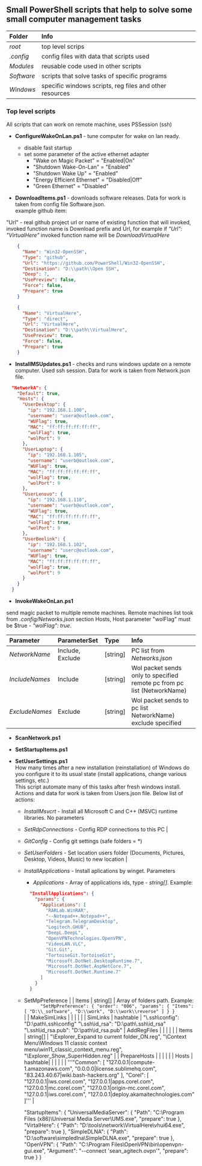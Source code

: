 ## Small PowerShell scripts that help to solve some small computer management tasks

| Folder   | Info   |
| :--------| :------|
| *root*     | top level scrips                                           |
| *.config*  | config files with data that scripts used                   |
| *Modules*  | reusable code used in other scripts                        |
| *Software* | scripts that solve tasks of specific programs              |
| *Windows*  | specific windows scripts, reg files and other resources    |

### Top level scripts

All scripts that can work on remote machine, uses PSSession (ssh)

- **ConfigureWakeOnLan.ps1** - tune computer for wake on lan ready.
  - disable fast startup
  - set some parameter of the active ethernet adapter
    - "Wake on Magic Packet"      = "Enabled|On"
    - "Shutdown Wake-On-Lan"      = "Enabled"
    - "Shutdown Wake Up"          = "Enabled"
    - "Energy Efficient Ethernet" = "Disabled|Off"
    - "Green Ethernet"            = "Disabled"
  
- **DownloadItems.ps1** - downloads software releases. Data for work is taken from config file Software.json.  
example github item:

 "Url" - real github project url or name of existing function that will invoked,  invoked function name is Download prefix and Url, for example if *"Url": "VirtualHere"* invoked function name will be *DownloadVirtualHere*

```json
    {
      "Name": "Win32-OpenSSH",
      "Type": "github",
      "Url": "https://github.com/PowerShell/Win32-OpenSSH",
      "Destination": "D:\\path\\Open SSH",
      "Deep": 7,
      "UsePreview": false,
      "Force": false,
      "Prepare": true
    }
```

```json
    {
      "Name": "VirtualHere",
      "Type": "direct",
      "Url": "VirtualHere",
      "Destination": "D:\\path\\VirtualHere",
      "UsePreview": true,
      "Force": false,
      "Prepare": true
    }
```

- **InstallMSUpdates.ps1** -  checks and runs windows update on a remote computer. Used ssh session. Data for work is taken from Network.json file.

```json
  "NetworkA": {
    "Default": true,
    "Hosts": {
      "UserDesktop": {
        "ip": "192.168.1.100",
        "username": "usera@outlook.com",
        "WUFlag": true,
        "MAC": "ff:ff:ff:ff:ff:ff",
        "wolFlag": true,
        "wolPort": 9
      },
      "UserLaptop": {
        "ip": "192.168.1.105",
        "username": "userb@outlook.com",
        "WUFlag": true,
        "MAC": "ff:ff:ff:ff:ff:ff",
        "wolFlag": true,
        "wolPort": 9
      },
      "UserLenovo": {
        "ip": "192.168.1.110",
        "username": "userb@outlook.com",
        "WUFlag": true,
        "MAC": "ff:ff:ff:ff:ff:ff",
        "wolFlag": true,
        "wolPort": 9
      },
      "UserBeelink": {
        "ip": "192.168.1.102",
        "username": "userc@outlook.com",
        "WUFlag": true,
        "MAC": "ff:ff:ff:ff:ff:ff",
        "wolFlag": true,
        "wolPort": 9
      }
    }
  }
```

- **InvokeWakeOnLan.ps1**

send magic packet to multiple remote machines. Remote machines list took from *.config/Networks.json* section Hosts, Host parameter "wolFlag" must be $true - *"wolFlag": true*.

| Parameter  | ParameterSet | Type | Info   |
| :--------| :------| :------| :------|
| *NetworkName*  | Include, Exclude | [string] | PC list from *Networks.json*  |
| *IncludeNames* | Include | [string] | Wol packet sends only to specified remote pc from pc list (NetworkName) |
| *ExcludeNames* | Exclude | [string] | Wol packet sends to pc list NetworkName) exclude specified  |

- **ScanNetwork.ps1**

- **SetStartupItems.ps1**

- **SetUserSettings.ps1**  
 How many times after a new installation (reinstallation) of Windows do you configure it to its usual state (install applications, change various settings, etc.)  
 This script automate many of this tasks after fresh windows install.  
 Actions and data  for work is taken from Users.json file. Below list of actions:
  - *InstallMsvcrt* - Install all Microsoft C and C++ (MSVC) runtime libraries. No parameters
  - *SetRdpConnections* - Config RDP connections to this PC |
  - *GitConfig* - Config git settings (safe folders = *)
  - *SetUserFolders* - Set location users folder (Documents, Pictures, Desktop, Videos, Music) to new location |
  - *InstallApplications*  - Install aplications by winget. Parameters
    - *Applications* - Array of applications ids, type - *string[]*. Example:
    ```json
      "InstallApplications": {
        "params": {
          "Applications": [
            "RARLab.WinRAR",
            "--Notepad++.Notepad++",
            "Telegram.TelegramDesktop",
            "Logitech.GHUB",
            "DeepL.DeepL",
            "OpenVPNTechnologies.OpenVPN",
            "VideoLAN.VLC",
            "Git.Git",
            "TortoiseGit.TortoiseGit",
            "Microsoft.DotNet.DesktopRuntime.7",
            "Microsoft.DotNet.AspNetCore.7",
            "Microsoft.DotNet.Runtime.7"
          ]
        }
      }    
    ```
  - SetMpPreference
 |                      | Items     | string[] | Array of folders path. Example: </br>```      "SetMpPreference": {
        "order": "006",
        "params": {
          "Items": [
            "D:\\_software",
            "D:\\work",
            "D:\\work\\reverse"
          ]
        }
      }``` </br>|
 | MakeSimLinks         | | | |
 |                      | SimLinks  | hashtable | "\\.ssh\\config": "D:\\path\\.ssh\\config"          "\\.ssh\\id_rsa": "D:\\path\\.ssh\\id_rsa"         "\\.ssh\\id_rsa.pub": "D:\\path\\id_rsa.pub"
 | AddRegFiles          | | | |
 |                      | Items     | string[] |  "\\Explorer_Expand to current folder_ON.reg", "\\Context Menu\\WIndows 11 classic context menu\\win11_classic_context_menu.reg", "\\Explorer_Show_SuperHidden.reg" |
 | PrepareHosts         | | | |
 |                      | Hosts | hashtable|  |
 | | | | '''"Common": [
              "127.0.0.1|compute-1.amazonaws.com",
              "0.0.0.0|license.sublimehq.com",
              "83.243.40.67|wiki.bash-hackers.org"
            ],
            "Corel": [
              "127.0.0.1|iws.corel.com",
              "127.0.0.1|apps.corel.com",
              "127.0.0.1|mc.corel.com",
              "127.0.0.1|origin-mc.corel.com",
              "127.0.0.1|iws.corel.com",
              "127.0.0.1|deploy.akamaitechnologies.com"
            ]''' |
            
    "StartupItems": {
      "UniversalMediaServer": {
        "Path": "C:\\Program Files (x86)\\Universal Media Server\\UMS.exe",
        "prepare": true
      },
      "VirtalHere": {
        "Path": "D:\\tools\\network\\VirtualHere\\vhui64.exe",
        "prepare": true
      },
      "SimpleDLNA": {
        "Path": "D:\\software\\simpledlna\\SimpleDLNA.exe",
        "prepare": true
      },
      "OpenVPN": {
        "Path": "C:\\Program Files\\OpenVPN\\bin\\openvpn-gui.exe",
        "Argument": "--connect 'sean_agitech.ovpn'",
        "prepare": true
      }
    }
